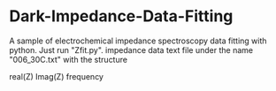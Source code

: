 # Dark-Impedance-Data-Fitting
A sample of electrochemical impedance spectroscopy data fitting with python. Just run "Zfit.py".
impedance data text file under the name "006_30C.txt" with the structure

real(Z)     Imag(Z)     frequency
